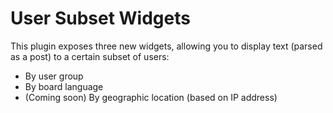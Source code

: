 # User Subset Widgets

This plugin exposes three new widgets, allowing you to display text (parsed as a post) to a certain subset of users:

* By user group
* By board language
* (Coming soon) By geographic location (based on IP address)